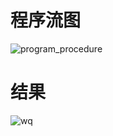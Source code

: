 # 程序流图
![program_procedure](https://github.com/boobpoop/decision_tree-visualize/blob/master/decision-tree/20181128213253.png)
# 结果
![wq](https://github.com/boobpoop/decision_tree-visualize/blob/master/decision-tree/20181128213924.png)

